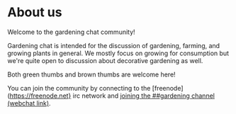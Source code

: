# About us

Welcome to the gardening chat community!

Gardening chat is intended for the discussion of gardening, farming, and growing plants in general. We mostly focus on growing for consumption but we're quite open to discussion about decorative gardening as well.

Both green thumbs and brown thumbs are welcome here!

You can join the community by connecting to the [freenode](https://freenode.net} irc network and [joining the ##gardening channel (webchat link)](http://kiwiirc.com/client/chat.freenode.net/##gardening).


